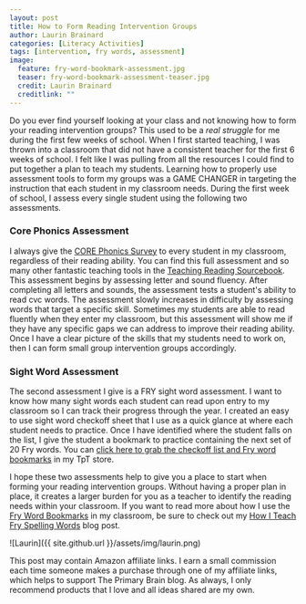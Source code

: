 ```yaml
---
layout: post
title: How to Form Reading Intervention Groups
author: Laurin Brainard
categories: [Literacy Activities]
tags: [intervention, fry words, assessment]
image:
  feature: fry-word-bookmark-assessment.jpg
  teaser: fry-word-bookmark-assessment-teaser.jpg
  credit: Laurin Brainard
  creditlink: ""
---
```

Do you ever find yourself looking at your class and not knowing how to form your reading intervention groups? This used to be a *real struggle* for me during the first few weeks of school. When I first started teaching, I was thrown into a classroom that did not have a consistent teacher for the first 6 weeks of school. I felt like I was pulling from all the resources I could find to put together a plan to teach my students. Learning how to properly use assessment tools to form my groups was a GAME CHANGER in targeting the instruction that each student in my classroom needs. During the first week of school, I assess every single student using the following two assessments. 

### Core Phonics Assessment
I always give the [CORE Phonics Survey](https://www.scholastic.com/dodea/Module_2/resources/dodea_m2_tr_core.pdf) to every student in my classroom, regardless of their reading ability. You can find this full assessment and so many other fantastic teaching tools in the [Teaching Reading Sourcebook](https://www.amazon.com/gp/product/1634022351/ref=as_li_tl?ie=UTF8&camp=1789&creative=9325&creativeASIN=1634022351&linkCode=as2&tag=theprimarybra-20&linkId=d52d72142b85a0e7bf132429fc33eec0). This assessment begins by assessing letter and sound fluency. After completing all letters and sounds, the assessment tests a student's ability to read cvc words. The assessment slowly increases in difficulty by assessing words that target a specific skill. Sometimes my students are able to read fluently when they enter my classroom, but this assessment will show me if they have any specific gaps we can address to improve their reading ability. Once I have a clear picture of the skills that my students need to work on, then I can form small group intervention groups accordingly. 

### Sight Word Assessment
The second assessment I give is a FRY sight word assessment. I want to know how many sight words each student can read upon entry to my classroom so I can track their progress through the year. I created an easy to use sight word checkoff sheet that I use as a quick glance at where each student needs to practice. Once I have identified where the student falls on the list, I give the student a bookmark to practice containing the next set of 20 Fry words. You can [click here to grab the checkoff list and Fry word bookmarks](http://bit.ly/2UGygkO) in my TpT store. 

I hope these two assessments help to give you a place to start when forming your reading intervention groups. Without having a proper plan in place, it creates a larger burden for you as a teacher to identify the reading needs within your classroom. If you want to read more about how I use the [Fry Word Bookmarks](http://bit.ly/2UGygkO) in my classroom, be sure to check out my [How I Teach Fry Spelling Words](https://theprimarybrain.com/literacy%20activities/2018/04/22/Teaching-Spelling-Words-in-First-Grade/) blog post. 

![Laurin]({{ site.github.url }}/assets/img/laurin.png)

This post may contain Amazon affiliate links. I earn a small commission each time someone makes a purchase through one of my affiliate links, which helps to support The Primary Brain blog. As always, I only recommend products that I love and all ideas shared are my own. 